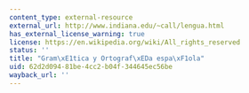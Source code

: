 ```yaml
---
content_type: external-resource
external_url: http://www.indiana.edu/~call/lengua.html
has_external_license_warning: true
license: https://en.wikipedia.org/wiki/All_rights_reserved
status: ''
title: "Gram\xE1tica y Ortograf\xEDa espa\xF1ola"
uid: 62d2d094-81be-4cc2-b04f-344645ec56be
wayback_url: ''
---
```

